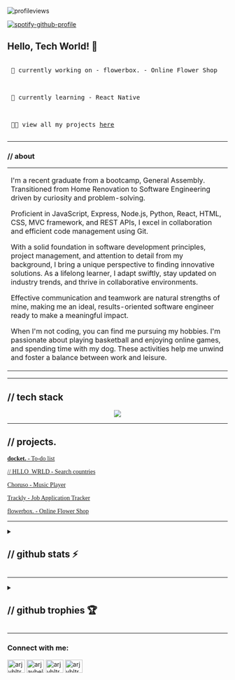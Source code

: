 ![profileviews](https://komarev.com/ghpvc/?username=arjybltrn&label=profile%20views&color=0e75b6&style=flat)

[![spotify-github-profile](https://spotify-github-profile.vercel.app/api/view?uid=mr7m39tkfvak3ajrv9xg5sck8&cover_image=true&theme=novatorem&show_offline=false&background_color=7f7a7a&interchange=true&bar_color=53b14f&bar_color_cover=true)](https://github.com/kittinan/spotify-github-profile)

##  Hello, Tech World! 👋

<kbd> <br> 🔭 currently working on - flowerbox. - Online Flower Shop <br> </kbd>

<kbd> <br> 🌱 currently learning - React Native <br> </kbd>

<kbd> <br> 👨‍💻 view all my projects <a href="https://arjaybeltran.vercel.app/">here</a> <br> </kbd>




<hr>

### // about

<table>
<tr>
<td>
  
I'm a recent graduate from a bootcamp, General Assembly. Transitioned from Home Renovation to Software Engineering driven by curiosity and problem-solving. 
  
Proficient in JavaScript, Express, Node.js, Python, React, HTML, CSS, MVC framework, and REST APIs, I excel in collaboration and efficient code management using Git.

With a solid foundation in software development principles, project management, and attention to detail from my background, I bring a unique perspective to finding innovative solutions. As a lifelong learner, I adapt swiftly, stay updated on industry trends, and thrive in collaborative environments.

Effective communication and teamwork are natural strengths of mine, making me an ideal, results-oriented software engineer ready to make a meaningful impact.

When I'm not coding, you can find me pursuing my hobbies. I'm passionate about playing basketball and enjoying online games, and spending time with my dog. These activities help me unwind and foster a balance between work and leisure.
</td>
</tr>
</table>

<hr>


## // tech stack


<p align="center">
  <a href="https://skillicons.dev">
    <img src="https://skillicons.dev/icons?i=js,python,html,css,svelte,bootstrap,sass,tailwind,nodejs,express,react,mongodb,mysql,postgres,sqlite,aws,firebase,heroku,django,postman,figma,nextjs&perline=5" />
  </a>
</p>

<hr>


## // projects.


<a href="https://docket-project-two.herokuapp.com/" target="_blank"><span style="font-family:Source Code Pro">**docket.** - To-do list </span></a> 



<a href="https://hello-world-rose-sigma.vercel.app/" target="_blank"><span style="font-family:Source Code Pro">// HLLO_WRLD - Search countries</span></a>


<a href="https://choruso.herokuapp.com/" target="_blank"><span style="font-family:Source Code Pro">Choruso - Music Player</span></a>

<a href="https://legendary-halva-8abb3f.netlify.app/" target="_blank"><span style="font-family:Source Code Pro">Trackly - Job Application Tracker</span></a>

<a href="https://flowerbox.vercel.app/" target="_blank"><span style="font-family:Source Code Pro">flowerbox. - Online Flower Shop</span></a>

<hr>



<details>
  <summary> <h2> // github stats ⚡ </h2></summary>
  
  <a href="#">![Github Stats 📊](https://github-readme-stats.vercel.app/api?username=arjybltrn&theme=blueberry&count_private=true&hide_border=true&line_height=20)</a>
  <a href="#">![Top Langs 📚](https://github-readme-stats.vercel.app/api/top-langs/?username=arjybltrn&layout=compact&theme=blueberry&count_private=true&hide_border=true)</a>
  <a href="#">![Streak 🔥](https://github-readme-streak-stats.herokuapp.com/?user=arjybltrn&theme=blueberry&count_private=true&hide_border=true&line_height=20)</a>
  

  
</details>

<hr>

<details>
  
  <summary> <h2> // github trophies 🏆 </h2> </summary>
  
  [![trophy](https://github-profile-trophy.vercel.app/?username=arjybltrn&column=3&margin-w=15&margin-h=15&row=2&column=3&theme=onedark)](https://github.com/ryo-ma/github-profile-trophy)

</details>


<hr>

<h3 align="left">Connect with me:</h3>

<p>
<a href="https://codepen.io/arjybltrn" target="blank"><img align="center" src="https://raw.githubusercontent.com/rahuldkjain/github-profile-readme-generator/master/src/images/icons/Social/codepen.svg" alt="arjybltrn" height="30" width="40" /></a>
<a href="https://linkedin.com/in/arjaybeltran" target="blank"><img align="center" src="https://raw.githubusercontent.com/rahuldkjain/github-profile-readme-generator/master/src/images/icons/Social/linked-in-alt.svg" alt="arjaybeltran" height="30" width="40" /></a>
<a href="https://codesandbox.com/arjybltrn" target="blank"><img align="center" src="https://raw.githubusercontent.com/rahuldkjain/github-profile-readme-generator/master/src/images/icons/Social/codesandbox.svg" alt="arjybltrn" height="30" width="40" /></a>
<a href="https://instagram.com/arjybltrn" target="blank"><img align="center" src="https://raw.githubusercontent.com/rahuldkjain/github-profile-readme-generator/master/src/images/icons/Social/instagram.svg" alt="arjybltrn" height="30" width="40" /></a>
</p>
 

<!--
**Arjybltrn/arjybltrn** is a ✨ _special_ ✨ repository because its `README.md` (this file) appears on your GitHub profile.

Here are some ideas to get you started:

- 🔭 I’m currently working on ...
- 🌱 I’m currently learning ...
- 👯 I’m looking to collaborate on ...
- 🤔 I’m looking for help with ...
- 💬 Ask me about ...
- 📫 How to reach me: ...
- 😄 Pronouns: ...
- ⚡ Fun fact: ...
-->
